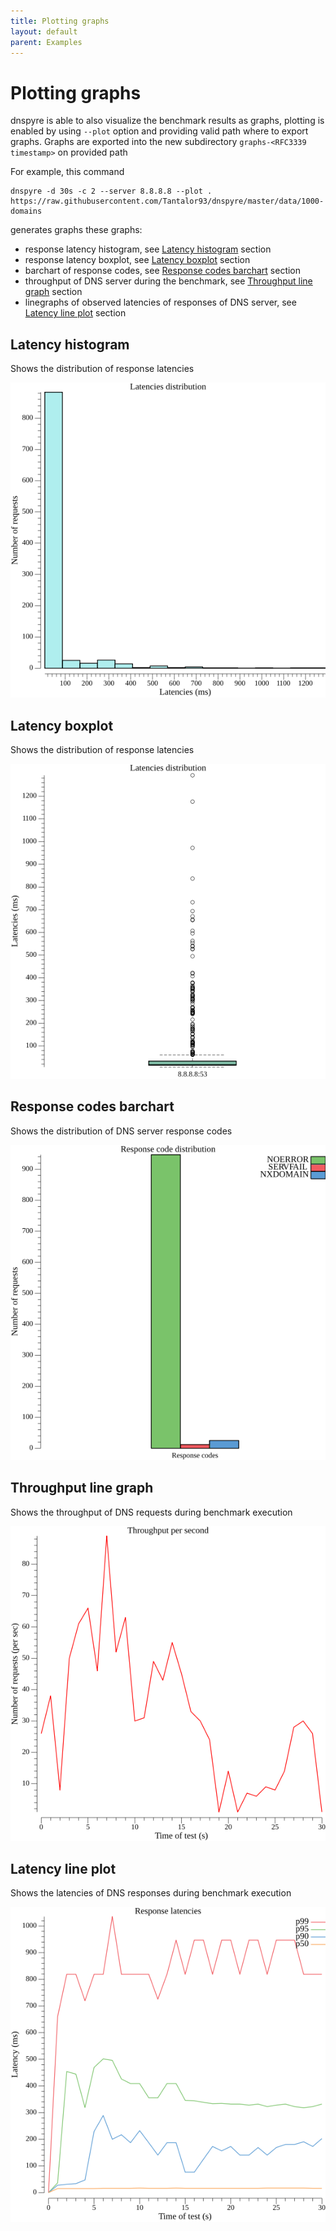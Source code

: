 ```yaml
---
title: Plotting graphs
layout: default
parent: Examples
---
```


# Plotting graphs
dnspyre is able to also visualize the benchmark results as graphs, plotting is enabled by using `--plot` option and providing valid path where to export graphs.
Graphs are exported into the new subdirectory `graphs-<RFC3339 timestamp>` on provided path

For example, this command
```
dnspyre -d 30s -c 2 --server 8.8.8.8 --plot . https://raw.githubusercontent.com/Tantalor93/dnspyre/master/data/1000-domains
```

generates graphs these graphs:
* response latency histogram, see [Latency histogram](#latency-histogram) section
* response latency boxplot, see [Latency boxplot](#latency-boxplot) section
* barchart of response codes, see [Response codes barchart](#response-codes-barchart) section
* throughput of DNS server during the benchmark, see [Throughput line graph](#throughput-line-graph) section
* linegraphs of observed latencies of responses of DNS server, see [Latency line plot](#latency-line-plot) section

## Latency histogram
Shows the distribution of response latencies 

![latency histogram](graphs/latency-histogram.png)

## Latency boxplot
Shows the distribution of response latencies

![latency boxplot](graphs/latency-boxplot.png)

## Response codes barchart
Shows the distribution of DNS server response codes

![responses bar](graphs/responses-barchart.png)

## Throughput line graph
Shows the throughput of DNS requests during benchmark execution

![throughput line](graphs/throughput-lineplot.png)

## Latency line plot
Shows the latencies of DNS responses during benchmark execution

![latency line](graphs/latency-lineplot.png)
